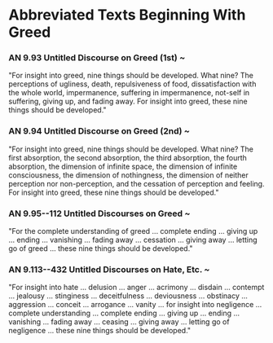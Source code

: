 # Abbreviated Texts Beginning With Greed

### AN 9.93 Untitled Discourse on Greed (1st)  *\~*

"For insight into greed, nine things should be developed. What nine? The
perceptions of ugliness, death, repulsiveness of food, dissatisfaction
with the whole world, impermanence, suffering in impermanence, not-self
in suffering, giving up, and fading away. For insight into greed, these
nine things should be developed."

<!--pg-->
### AN 9.94 Untitled Discourse on Greed (2nd)  *\~*

"For insight into greed, nine things should be developed. What nine? The
first absorption, the second absorption, the third absorption, the
fourth absorption, the dimension of infinite space, the dimension of
infinite consciousness, the dimension of nothingness, the dimension of
neither perception nor non-perception, and the cessation of perception
and feeling. For insight into greed, these nine things should be
developed."

<!--pg-->
### AN 9.95--112 Untitled Discourses on Greed  *\~*

"For the complete understanding of greed ... complete ending ... giving
up ... ending ... vanishing ... fading away ... cessation ... giving
away ... letting go of greed ... these nine things should be developed."

<!--pg-->
### AN 9.113--432 Untitled Discourses on Hate, Etc.  *\~*

"For insight into hate ... delusion ... anger ... acrimony ... disdain
... contempt ... jealousy ... stinginess ... deceitfulness ...
deviousness ... obstinacy ... aggression ... conceit ... arrogance ...
vanity ... for insight into negligence ... complete understanding ...
complete ending ... giving up ... ending ... vanishing ... fading away
... ceasing ... giving away ... letting go of negligence ... these nine
things should be developed."


